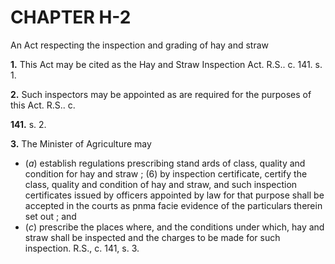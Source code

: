 
# CHAPTER H-2
An Act respecting the inspection and grading
of hay and straw

**1.** This Act may be cited as the Hay and
Straw Inspection Act. R.S.. c. 141. s. 1.

**2.** Such inspectors may be appointed as are
required for the purposes of this Act. R.S.. c.

**141.** s. 2.

**3.** The Minister of Agriculture may
  * (_a_) establish regulations prescribing stand
ards of class, quality and condition for hay
and straw ;
(6) by inspection certificate, certify the
class, quality and condition of hay and
straw, and such inspection certificates issued
by officers appointed by law for that
purpose shall be accepted in the courts as
pnma facie evidence of the particulars
therein set out ; and
  * (_c_) prescribe the places where, and the
conditions under which, hay and straw shall
be inspected and the charges to be made
for such inspection. R.S., c. 141, s. 3.
